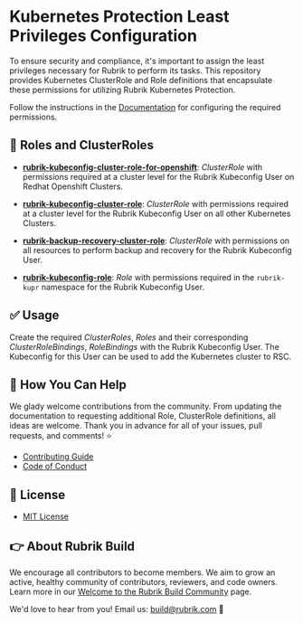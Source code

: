 # Kubernetes Protection Least Privileges Configuration

To ensure security and compliance, it's important to assign the least privileges necessary for Rubrik to perform its tasks. This repository provides Kubernetes ClusterRole and Role definitions that encapsulate these permissions for utilizing Rubrik Kubernetes Protection.

Follow the instructions in the [Documentation](Documentation.md) for configuring the required permissions.

## :blue_book: Roles and ClusterRoles

- **[rubrik-kubeconfig-cluster-role-for-openshift](cluster-roles/rubrik-kubeconfig-cluster-role-for-openshift.yml)**: *ClusterRole* with permissions required at a cluster level for the Rubrik Kubeconfig User on Redhat Openshift Clusters.

- **[rubrik-kubeconfig-cluster-role](cluster-roles/rubrik-kubeconfig-cluster-role.yml)**: *ClusterRole* with permissions required at a cluster level for the Rubrik Kubeconfig User on all other Kubernetes Clusters.

- **[rubrik-backup-recovery-cluster-role](cluster-roles/rubrik-backup-recovery-cluster-role.yml)**: *ClusterRole* with permissions on all resources to perform backup and recovery for the Rubrik Kubeconfig User.

- **[rubrik-kubeconfig-role](roles/rubrik-kubeconfig-role.yml)**: *Role* with permissions required in the `rubrik-kupr` namespace for the Rubrik Kubeconfig User.

## :white_check_mark: Usage

Create the required *ClusterRoles*, *Roles* and their corresponding *ClusterRoleBindings*, *RoleBindings* with the Rubrik Kubeconfig User. The Kubeconfig for this User can be used to add the Kubernetes cluster to RSC.

## :muscle: How You Can Help

We glady welcome contributions from the community. From updating the documentation to requesting additional Role, ClusterRole definitions, all ideas are welcome. Thank you in advance for all of your issues, pull requests, and comments! :star:

- [Contributing Guide](CONTRIBUTING.md)
- [Code of Conduct](Code-of-conduct.md)

## :pushpin: License

- [MIT License](LICENSE)

## :point_right: About Rubrik Build

We encourage all contributors to become members. We aim to grow an active, healthy community of contributors, reviewers, and code owners. Learn more in our [Welcome to the Rubrik Build Community](https://github.com/rubrikinc/welcome-to-rubrik-build) page.

We'd love to hear from you! Email us: <build@rubrik.com> :love_letter:
